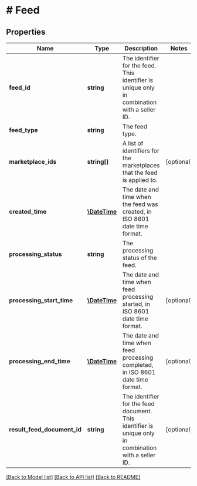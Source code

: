 # # Feed

## Properties

Name | Type | Description | Notes
------------ | ------------- | ------------- | -------------
**feed_id** | **string** | The identifier for the feed. This identifier is unique only in combination with a seller ID. |
**feed_type** | **string** | The feed type. |
**marketplace_ids** | **string[]** | A list of identifiers for the marketplaces that the feed is applied to. | [optional]
**created_time** | [**\DateTime**](\DateTime.md) | The date and time when the feed was created, in ISO 8601 date time format. |
**processing_status** | **string** | The processing status of the feed. |
**processing_start_time** | [**\DateTime**](\DateTime.md) | The date and time when feed processing started, in ISO 8601 date time format. | [optional]
**processing_end_time** | [**\DateTime**](\DateTime.md) | The date and time when feed processing completed, in ISO 8601 date time format. | [optional]
**result_feed_document_id** | **string** | The identifier for the feed document. This identifier is unique only in combination with a seller ID. | [optional]

[[Back to Model list]](../../README.md#models) [[Back to API list]](../../README.md#endpoints) [[Back to README]](../../README.md)

